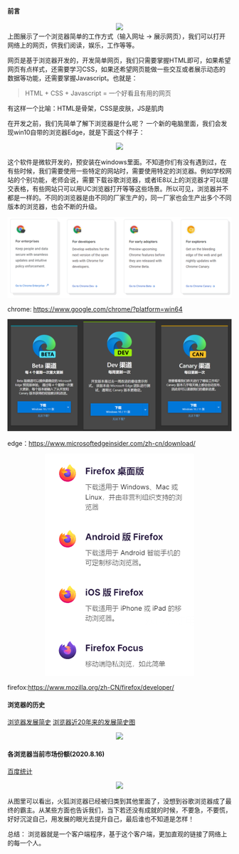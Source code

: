 #### 前言
<div style="text-align: center"><img src="img/browser.jpg" ></div>
上图展示了一个浏览器简单的工作方式（输入网址 -> 展示网页），我们可以打开网络上的网页，供我们阅读，娱乐，工作等等。

网页是基于浏览器开发的，开发简单网页，我们只需要掌握HTML即可，如果希望网页有点样式，还需要学习CSS，如果还希望网页能做一些交互或者展示动态的数据等功能，还需要掌握Javascript。也就是：
> HTML + CSS + Javascript = 一个好看且有用的网页

有这样一个比喻：HTML是骨架，CSS是皮肤，JS是肌肉

在开发之前，我们先简单了解下浏览器是什么呢？
一个新的电脑里面，我们会发现win10自带的浏览器Edge，就是下面这个样子：
<div style="text-align: center"><img src="img/pic1.png" ></div>

这个软件是微软开发的，预安装在windows里面。不知道你们有没有遇到过，在有些时候，我们需要使用一些特定的网站时，需要使用特定的浏览器。例如学校网站的个别功能，老师会说，需要下载谷歌浏览器，或者IE8以上的浏览器才可以提交表格，有些网站只可以用UC浏览器打开等等这些场景。所以可见，浏览器并不都是一样的。不同的浏览器是由不同的厂家生产的，同一厂家也会生产出多个不同版本的浏览器，也会不断的升级。
<div style="text-align: center"><img src="img/chrome.png" ></div>

chrome: https://www.google.com/chrome/?platform=win64
<div style="text-align: center"><img src="img/edge.png" ></div>

edge：https://www.microsoftedgeinsider.com/zh-cn/download/
<div style="text-align: center"><img src="img/firefox.png" ></div>

firefox:https://www.mozilla.org/zh-CN/firefox/developer/
#### 浏览器的历史
[浏览器发展简史](http://www.cnw.com.cn/zhuanti/2009-ie/)
[浏览器近20年来的发展简史图](http://software.cnw.com.cn/software-application/htm2009/20091013_183968.shtml)
<div style="text-align: center"><img src="img/browser-history.png" ></div>

#### 各浏览器当前市场份额(2020.8.16)
[百度统计](https://tongji.baidu.com/research/site?source=index)

<div style="text-align: center"><img src="img/browser-market.jpg" ></div>

从图里可以看出，火狐浏览器已经被归类到其他里面了，没想到谷歌浏览器成了最终的霸主。从某些方面也告诉我们，当下若还没有成就的时候，不要急，不要慌，好好沉淀自己，用发展的眼光去提升自己，最后谁也不知道是怎样！

总结： 浏览器就是一个客户端程序，基于这个客户端，更加直观的链接了网络上的每一个人。